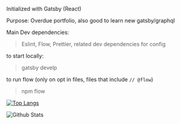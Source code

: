 Initialized with Gatsby (React)

Purpose: Overdue portfolio, also good to learn new gatsby/graphql

Main Dev dependencies:

> Eslint,
> Flow,
> Prettier,
> related dev dependencies for config

to start locally:

> gatsby develp

to run flow (only on opt in files, files that include `// @flow`)

> npm flow

[![Top Langs](https://github-readme-stats.vercel.app/api/top-langs/?username=tander29&layout=compact)](https://github.com/tander29/github-readme-stats)

![Github Stats](https://github-readme-stats.vercel.app/api?username=tander29&show_icons=true)
